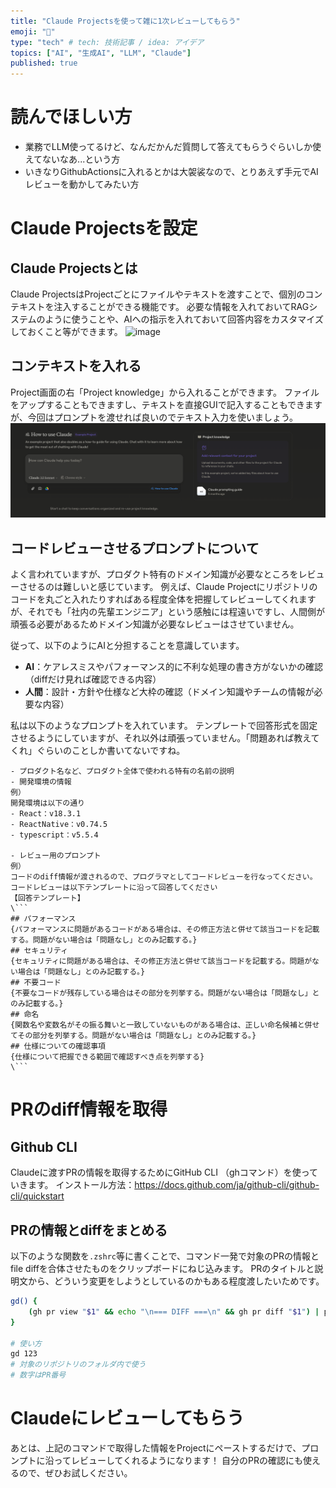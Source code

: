 ```yaml
---
title: "Claude Projectsを使って雑に1次レビューしてもらう"
emoji: "🍦"
type: "tech" # tech: 技術記事 / idea: アイデア
topics: ["AI", "生成AI", "LLM", "Claude"]
published: true
---
```

# 読んでほしい方
- 業務でLLM使ってるけど、なんだかんだ質問して答えてもらうぐらいしか使えてないなあ...という方
- いきなりGithubActionsに入れるとかは大袈裟なので、とりあえず手元でAIレビューを動かしてみたい方

# Claude Projectsを設定
## Claude Projectsとは
Claude ProjectsはProjectごとにファイルやテキストを渡すことで、個別のコンテキストを注入することができる機能です。
必要な情報を入れておいてRAGシステムのように使うことや、AIへの指示を入れておいて回答内容をカスタマイズしておくこと等ができます。
![image](https://storage.googleapis.com/zenn-user-upload/394a7016a64e-20250119.png)


## コンテキストを入れる
Project画面の右「Project knowledge」から入れることができます。
ファイルをアップすることもできますし、テキストを直接GUIで記入することもできますが、今回はプロンプトを渡せれば良いのでテキスト入力を使いましょう。
![](/images/claude-project1.png)

## コードレビューさせるプロンプトについて
よく言われていますが、プロダクト特有のドメイン知識が必要なところをレビューさせるのは難しいと感じています。
例えば、Claude Projectにリポジトリのコードを丸ごと入れたりすればある程度全体を把握してレビューしてくれますが、それでも「社内の先輩エンジニア」という感触には程遠いですし、人間側が頑張る必要があるためドメイン知識が必要なレビューはさせていません。

従って、以下のようにAIと分担することを意識しています。
- **AI**：ケアレスミスやパフォーマンス的に不利な処理の書き方がないかの確認（diffだけ見れば確認できる内容）
- **人間**：設計・方針や仕様など大枠の確認（ドメイン知識やチームの情報が必要な内容）

私は以下のようなプロンプトを入れています。
テンプレートで回答形式を固定させるようにしていますが、それ以外は頑張っていません。「問題あれば教えてくれ」ぐらいのことしか書いてないですね。
```
- プロダクト名など、プロダクト全体で使われる特有の名前の説明
- 開発環境の情報
例）
開発環境は以下の通り
- React：v18.3.1
- ReactNative：v0.74.5
- typescript：v5.5.4

- レビュー用のプロンプト
例）
コードのdiff情報が渡されるので、プログラマとしてコードレビューを行なってください。
コードレビューは以下テンプレートに沿って回答してください
【回答テンプレート】
\```
## パフォーマンス
{パフォーマンスに問題があるコードがある場合は、その修正方法と併せて該当コードを記載する。問題がない場合は「問題なし」とのみ記載する。}
## セキュリティ
{セキュリティに問題がある場合は、その修正方法と併せて該当コードを記載する。問題がない場合は「問題なし」とのみ記載する。}
## 不要コード
{不要なコードが残存している場合はその部分を列挙する。問題がない場合は「問題なし」とのみ記載する。}
## 命名
{関数名や変数名がその振る舞いと一致していないものがある場合は、正しい命名候補と併せてその部分を列挙する。問題がない場合は「問題なし」とのみ記載する。}
## 仕様についての確認事項
{仕様について把握できる範囲で確認すべき点を列挙する}
\```
```

# PRのdiff情報を取得
## Github CLI
Claudeに渡すPRの情報を取得するためにGitHub CLI （ghコマンド）を使っていきます。
インストール方法：https://docs.github.com/ja/github-cli/github-cli/quickstart

## PRの情報とdiffをまとめる
以下のような関数を`.zshrc`等に書くことで、コマンド一発で対象のPRの情報とfile diffを合体させたものをクリップボードにねじ込みます。
PRのタイトルと説明文から、どういう変更をしようとしているのかもある程度渡したいためです。

```bash
gd() {
    (gh pr view "$1" && echo "\n=== DIFF ===\n" && gh pr diff "$1") | pbcopy
}

# 使い方
gd 123
# 対象のリポジトリのフォルダ内で使う
# 数字はPR番号
```
# Claudeにレビューしてもらう
あとは、上記のコマンドで取得した情報をProjectにペーストするだけで、プロンプトに沿ってレビューしてくれるようになります！
自分のPRの確認にも使えるので、ぜひお試しください。